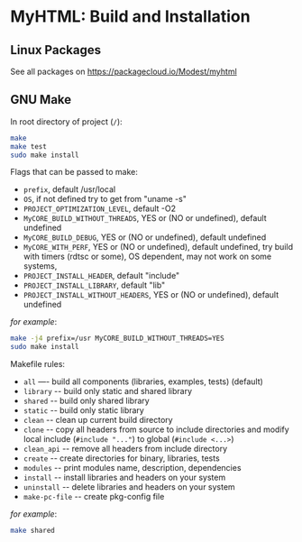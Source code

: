 # MyHTML: Build and Installation

## Linux Packages
See all packages on https://packagecloud.io/Modest/myhtml

## GNU Make

In root directory of project (`/`):
```bash
make
make test
sudo make install
```

Flags that can be passed to make:
- `prefix`, default /usr/local
- `OS`, if not defined try to get from "uname -s"
- `PROJECT_OPTIMIZATION_LEVEL`, default -O2
- `MyCORE_BUILD_WITHOUT_THREADS`, YES or (NO or undefined), default undefined
- `MyCORE_BUILD_DEBUG`, YES or (NO or undefined), default undefined
- `MyCORE_WITH_PERF`, YES or (NO or undefined), default undefined, try build with timers (rdtsc or some), OS dependent, may not work on some systems, 
- `PROJECT_INSTALL_HEADER`, default "include"
- `PROJECT_INSTALL_LIBRARY`, default "lib"
- `PROJECT_INSTALL_WITHOUT_HEADERS`, YES or (NO or undefined), default undefined

*for example*:
```bash
make -j4 prefix=/usr MyCORE_BUILD_WITHOUT_THREADS=YES
sudo make install
```

Makefile rules:
- `all` —- build all components (libraries, examples, tests) (default)
- `library` -- build only static and shared library
- `shared` -- build only shared library
- `static` -- build only static library
- `clean` -- clean up current build directory
- `clone` -- copy all headers from source to include directories and modify local include (`#include "..."`) to global (`#include <...>`)
- `clean_api` -- remove all headers from include directory
- `create` -- create directories for binary, libraries, tests
- `modules` -- print modules name, description, dependencies
- `install` -- install libraries and headers on your system
- `uninstall` -- delete libraries and headers on your system
- `make-pc-file` -- create pkg-config file

*for example*:
```bash
make shared
```
